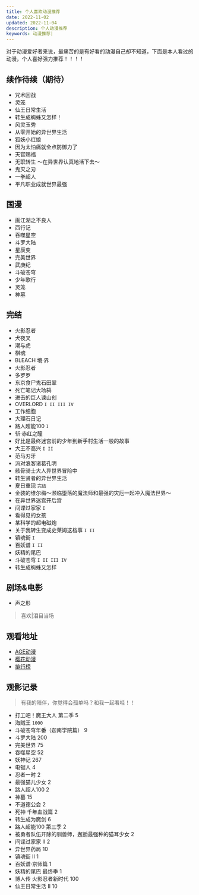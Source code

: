 ```yaml
---
title: 个人喜欢动漫推荐
date: 2022-11-02
updated: 2022-11-04
description: 个人动漫推荐
keywords: 动漫推荐|
---
```


对于动漫爱好者来说，最痛苦的是有好看的动漫自己却不知道，下面是本人看过的动漫，个人喜好强力推荐！！！！

## 续作待续（期待）
- 咒术回战
- 灵笼
- 仙王日常生活
- 转生成蜘蛛又怎样！
- 风灵玉秀
- 从零开始的异世界生活
- 狐妖小红娘
- 因为太怕痛就全点防御力了
- 天官赐福
- 无职转生 ～在异世界认真地活下去～
- 鬼灭之刃
- 一拳超人
- 平凡职业成就世界最强

## 国漫
- 画江湖之不良人
- 西行记
- 吞噬星空
- 斗罗大陆
- 星辰变
- 完美世界
- 武庚纪
- 斗破苍穹
- 少年歌行
- 灵笼
- 神墓


## 完结
- 火影忍者
- 犬夜叉
- 潮与虎
- 棋魂
- BLEACH 境·界
- 火影忍者
- 多罗罗
- 东京食尸鬼石田翠
- 死亡笔记大场鸫
- 进击的巨人谏山创
- OVERLORD `I II III IV`
- 工作细胞
- 大理石日记
- 路人超能100 `I`
- 斩·赤红之瞳
- 好比是最终迷宫前的少年到新手村生活一般的故事
- 大王不高兴 `I II`
- 范马刃牙
- 派对浪客诸葛孔明
- 骸骨骑士大人异世界冒险中
- 转生贤者的异世界生活
- 夏日重现 `完结`
- 金装的维尔梅～濒临堕落的魔法师和最强的灾厄一起冲入魔法世界～
- 在异世界迷宫开后宫
- 间谍过家家 `I`
- 看得见的女孩
- 某科学的超电磁炮
- 关于我转生变成史莱姆这档事 `I II`
- 镇魂街 `I`
- 百妖谱 `I II`
- 妖精的尾巴
- 斗破苍穹 `I II III IV`
- 转生成蜘蛛又怎样


## 剧场&电影

- 声之形
> 喜欢|泪目当场


## 观看地址

- [AGE动漫](https://www.agemys.net/)
- [樱花动漫](http://www.yinghuacd.com/)
- [排行榜](https://www.agemys.net/rank)



## 观影记录
> 有我的陪伴，你觉得会孤单吗？和我一起看哇！！
- 打工吧！魔王大人 第二季 5
- 海贼王 `1000`
- 斗破苍穹年番（迦南学院篇） 9
- 斗罗大陆 200
- 完美世界 75
- 吞噬星空 52
- 妖神记 267
- 电锯人 4
- 忍者一时 2
- 最强猫儿少女 2
- 路人超人100 2
- 神墓 15
- 不道德公会 2
- 死神 千年血战篇 2
- 转生成为魔剑 6
- 路人超能100 第三季 2
- 被勇者队伍开除的驯兽师，邂逅最强种的猫耳少女 2
- 间谍过家家 II 2
- 异世界药局 10
- 镇魂街 II 1
- 百妖谱·京师篇 1
- 妖精的尾巴 最终季 1
- 博人传 火影忍者新时代 100
- 仙王日常生活 II 10